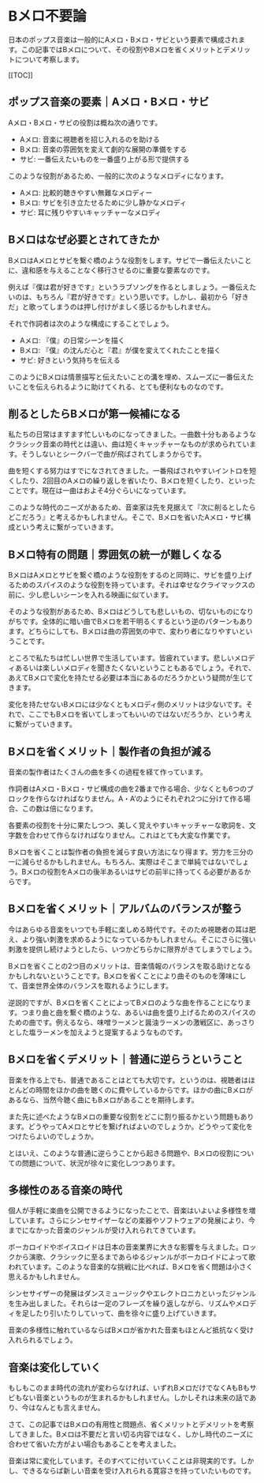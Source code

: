 # Bメロ不要論

日本のポップス音楽は一般的にAメロ・Bメロ・サビという要素で構成されます。この記事ではBメロについて、その役割やBメロを省くメリットとデメリットについて考察します。

[[TOC]]

## ポップス音楽の要素｜Aメロ・Bメロ・サビ

Aメロ・Bメロ・サビの役割は概ね次の通りです。

- Aメロ: 音楽に視聴者を招じ入れるのを助ける
- Bメロ: 音楽の雰囲気を変えて劇的な展開の準備をする
- サビ: 一番伝えたいものを一番盛り上がる形で提供する

このような役割があるため、一般的に次のようなメロディになります。

- Aメロ: 比較的聴きやすい無難なメロディー
- Bメロ: サビを引き立たせるために少し静かなメロディ
- サビ: 耳に残りやすいキャッチャーなメロディ

## Bメロはなぜ必要とされてきたか

BメロはAメロとサビを繋ぐ橋のような役割をします。サビで一番伝えたいことに、違和感を与えることなく移行させるのに重要な要素なのです。

例えば『僕は君が好きです』というラブソングを作るとしましょう。一番伝えたいのは、もちろん『君が好きです』という思いです。しかし、最初から「好きだ」と歌ってしまうのは押し付けがましく感じるかもしれません。

それで作詞者は次のような構成にすることでしょう。

- Aメロ: 『僕』の日常シーンを描く
- Bメロ: 『僕』の沈んだ心と『君』が僕を変えてくれたことを描く
- サビ: 好きという気持ちを伝える

このようにBメロは情景描写と伝えたいことの溝を埋め、スムーズに一番伝えたいことを伝えられるように助けてくれる、とても便利なものなのです。

## 削るとしたらBメロが第一候補になる

私たちの日常はますます忙しいものになってきました。一曲数十分もあるようなクラシック音楽の時代とは違い、曲は短くキャッチャーなものが求められています。そうしないとシークバーで曲が飛ばされてしまうからです。

曲を短くする努力はすでになされてきました。一番飛ばされやすいイントロを短くしたり、2回目のAメロの繰り返しを省いたり、Bメロを短くしたり、といったことです。現在は一曲はおよそ4分ぐらいになっています。

このような時代のニーズがあるため、音楽家は先を見据えて『次に削るとしたらどこだろう』と考えるかもしれません。そこで、Bメロを省いたAメロ・サビ構成という考えに繋がっていきます。

## Bメロ特有の問題｜雰囲気の統一が難しくなる

BメロはAメロとサビを繋ぐ橋のような役割をするのと同時に、サビを盛り上げるためのスパイスのような役割を持っています。それは幸せなクライマックスの前に、少し悲しいシーンを入れる映画に似ています。

そのような役割があるため、Bメロはどうしても悲しいもの、切ないものになりがちです。全体的に暗い曲でBメロを若干明るくするという逆のパターンもあります。どちらにしても、Bメロは曲の雰囲気の中で、変わり者になりやすいということです。

ところで私たちは忙しい世界で生活しています。皆疲れています。悲しいメロディあるいは楽しいメロディを聞きたくないということもあるでしょう。それで、あえてBメロで変化を持たせる必要は本当にあるのだろうかという疑問が生じてきます。

変化を持たせないBメロには少なくともメロディ側のメリットは少ないです。それで、ここでもBメロを省いてしまってもいいのではないだろうか、という考えに繋がっていきます。

## Bメロを省くメリット｜製作者の負担が減る

音楽の製作者はたくさんの曲を多くの過程を経て作っています。

作詞者はAメロ・Bメロ・サビ構成の曲を2番まで作る場合、少なくとも6つのブロックを作らなければなりません。A・A’のようにそれぞれ2つに分けて作る場合、この数は倍になります。

各要素の役割を十分に果たしつつ、美しく覚えやすいキャッチャーな歌詞を、文字数を合わせて作らなければなりません。これはとても大変な作業です。

Bメロを省くことは製作者の負担を減らす良い方法になり得ます。労力を三分の一に減らせるかもしれません。もちろん、実際はそこまで単純ではないでしょう。Bメロの役割をAメロの後半あるいはサビの前半に持ってくる必要があるからです。

## Bメロを省くメリット｜アルバムのバランスが整う

今はあらゆる音楽をいつでも手軽に楽しめる時代です。そのため視聴者の耳は肥え、より強い刺激を求めるようになっているかもしれません。そこにさらに強い刺激を提供し続けようとしたら、いつかどちらかに限界がきてしまうでしょう。

Bメロを省くことの2つ目のメリットは、音楽情報のバランスを取る助けとなるかもしれないということです。Bメロを省くことにより曲そのものを薄味にして、音楽世界全体のバランスを取れるようにします。

逆説的ですが、Bメロを省くことによってBメロのような曲を作ることになります。つまり曲と曲を繋ぐ橋のような、あるいは曲を盛り上げるためのスパイスのための曲です。例えるなら、味噌ラーメンと醤油ラーメンの激戦区に、あっさりとした塩ラーメンを加えようと提案するようなものです。

## Bメロを省くデメリット｜普通に逆らうということ

音楽を作る上でも、普通であることはとても大切です。というのは、視聴者はほとんどの時間をほかの曲を聴くのに費やしているからです。ほかの曲にBメロがあるなら、当然今聴く曲にもBメロがあることを期待します。

また先に述べたようなBメロの重要な役割をどこに割り振るかという問題もあります。どうやってAメロとサビを繋げればよいのでしょうか。どうやって変化をつけたらよいのでしょうか。

とはいえ、このような普通に逆らうことから起きる問題や、Bメロの役割についての問題について、状況が徐々に変化しつつあります。

## 多様性のある音楽の時代

個人が手軽に楽曲を公開できるようになったことで、音楽はいよいよ多様性を増しています。さらにシンセサイザーなどの楽器やソフトウェアの発展により、今までになかった音楽のジャンルが受け入れられてきています。

ボーカロイドやボイスロイドは日本の音楽業界に大きな影響を与えました。ロックから演歌、クラシックに至るまであらゆるジャンルがボーカロイドによって歌われています。このような音楽的な挑戦に比べれば、Bメロを省く問題は小さく思えるかもしれません。

シンセサイザーの発展はダンスミュージックやエレクトロニカといったジャンルを生み出しました。それらは一定のフレーズを繰り返しながら、リズムやメロディを足したり引いたりしていって、曲を徐々に盛り上げていきます。

音楽の多様性に触れているならばBメロが省かれた音楽もほとんど抵抗なく受け入れられるでしょう。

## 音楽は変化していく

もしもこのまま時代の流れが変わらなければ、いずれBメロだけでなくAもBもサビもない音楽というものが生まれるかもしれません。しかしそれは未来の話であり、今はなんとも言えません。

さて、この記事ではBメロの有用性と問題点、省くメリットとデメリットを考察してきました。Bメロは不要だと言い切る内容ではなく、しかし時代のニーズに合わせて省いた方がよい場合もあることを考えました。

音楽は常に変化しています。そのすべてに付いていくことは非現実的です。しかし、できるならば新しい音楽を受け入れられる寛容さを持っていたいものです。